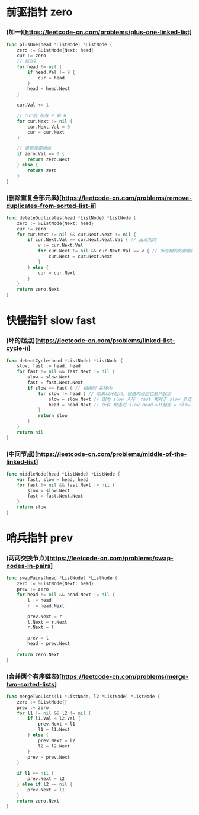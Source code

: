 # 前驱指针 zero


### (加一)[https://leetcode-cn.com/problems/plus-one-linked-list]

```go
func plusOne(head *ListNode) *ListNode {
	zero := &ListNode{Next: head}
	cur := zero
	// 找非9
	for head != nil {
		if head.Val != 9 {
			cur = head
		}
		head = head.Next
	}

	cur.Val += 1

	// cur后 所有 9 转 0
	for cur.Next != nil {
		cur.Next.Val = 0
		cur = cur.Next
	}

	// 是否需要进位
	if zero.Val == 0 {
		return zero.Next
	} else {
		return zero
	}
}
```

### (删除重复全部元素)[https://leetcode-cn.com/problems/remove-duplicates-from-sorted-list-ii]

```go
func deleteDuplicates(head *ListNode) *ListNode {
	zero := &ListNode{Next: head}
	cur := zero
	for cur.Next != nil && cur.Next.Next != nil {
		if cur.Next.Val == cur.Next.Next.Val { // 出现相同
			v := cur.Next.Val
			for cur.Next != nil && cur.Next.Val == v { // 所有相同的都删除
				cur.Next = cur.Next.Next
			}
		} else {
			cur = cur.Next
		}
	}
	return zero.Next
}
```


# 快慢指针 slow fast


### (环的起点)[https://leetcode-cn.com/problems/linked-list-cycle-ii]

```go
func detectCycle(head *ListNode) *ListNode {
	slow, fast := head, head
	for fast != nil && fast.Next != nil {
		slow = slow.Next
		fast = fast.Next.Next
		if slow == fast { // 相遇时 在环内
			for slow != head { // 如果以环起点，相遇时必定也是环起点
				slow = slow.Next // 因为 slow 入环  fast 相对于 slow 多走了 head->环起点
				head = head.Next // 所以 相遇时 slow head->环起点 = slow->环起点
			}
			return slow
		}
	}
	return nil
}

```

### (中间节点)[https://leetcode-cn.com/problems/middle-of-the-linked-list]

```go
func middleNode(head *ListNode) *ListNode {
	var fast, slow = head, head
	for fast != nil && fast.Next != nil {
		slow = slow.Next
		fast = fast.Next.Next
	}
	return slow
}
```


# 哨兵指针 prev

### (两两交换节点)[https://leetcode-cn.com/problems/swap-nodes-in-pairs]

```go
func swapPairs(head *ListNode) *ListNode {
	zero := &ListNode{Next: head}
	prev := zero
	for head != nil && head.Next != nil {
		l := head
		r := head.Next

		prev.Next = r
		l.Next = r.Next
		r.Next = l

		prev = l
		head = prev.Next
	}
	return zero.Next
}
```

### (合并两个有序链表)[https://leetcode-cn.com/problems/merge-two-sorted-lists]

```go
func mergeTwoLists(l1 *ListNode, l2 *ListNode) *ListNode {
	zero := &ListNode{}
	prev := zero
	for l1 != nil && l2 != nil {
		if l1.Val < l2.Val {
			prev.Next = l1
			l1 = l1.Next
		} else {
			prev.Next = l2
			l2 = l2.Next
		}
		prev = prev.Next
	}

	if l1 == nil {
		prev.Next = l2
	} else if l2 == nil {
		prev.Next = l1
	}
	return zero.Next
}
```